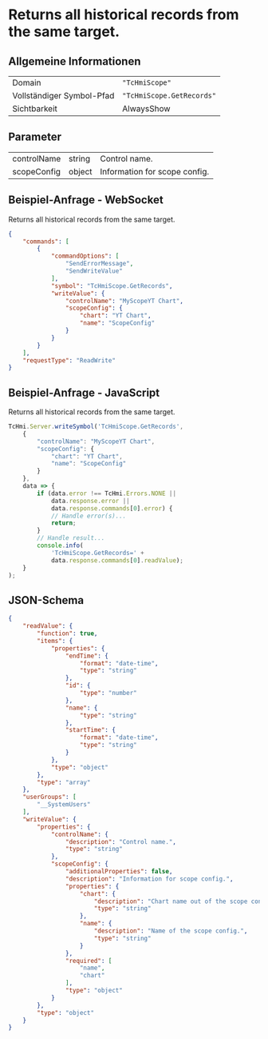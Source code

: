 # Returns all historical records from the same target.

## Allgemeine Informationen

|  |  |
| - | - |
| Domain | `"TcHmiScope"` |
| Vollständiger Symbol-Pfad | `"TcHmiScope.GetRecords"` |
| Sichtbarkeit | AlwaysShow |

## Parameter

|  |  |  |
| - | - | - |
| controlName | string | Control name. |
| scopeConfig | object | Information for scope config. |

## Beispiel-Anfrage - WebSocket

Returns all historical records from the same target.
```json
{
    "commands": [
        {
            "commandOptions": [
                "SendErrorMessage",
                "SendWriteValue"
            ],
            "symbol": "TcHmiScope.GetRecords",
            "writeValue": {
                "controlName": "MyScopeYT Chart",
                "scopeConfig": {
                    "chart": "YT Chart",
                    "name": "ScopeConfig"
                }
            }
        }
    ],
    "requestType": "ReadWrite"
}
```

## Beispiel-Anfrage - JavaScript

Returns all historical records from the same target.
```javascript
TcHmi.Server.writeSymbol('TcHmiScope.GetRecords',
    {
        "controlName": "MyScopeYT Chart",
        "scopeConfig": {
            "chart": "YT Chart",
            "name": "ScopeConfig"
        }
    },
    data => {
        if (data.error !== TcHmi.Errors.NONE ||
            data.response.error ||
            data.response.commands[0].error) {
            // Handle error(s)...
            return;
        }
        // Handle result...
        console.info(
            'TcHmiScope.GetRecords=' +
            data.response.commands[0].readValue);
    }
);
```

## JSON-Schema

```json
{
    "readValue": {
        "function": true,
        "items": {
            "properties": {
                "endTime": {
                    "format": "date-time",
                    "type": "string"
                },
                "id": {
                    "type": "number"
                },
                "name": {
                    "type": "string"
                },
                "startTime": {
                    "format": "date-time",
                    "type": "string"
                }
            },
            "type": "object"
        },
        "type": "array"
    },
    "userGroups": [
        "__SystemUsers"
    ],
    "writeValue": {
        "properties": {
            "controlName": {
                "description": "Control name.",
                "type": "string"
            },
            "scopeConfig": {
                "additionalProperties": false,
                "description": "Information for scope config.",
                "properties": {
                    "chart": {
                        "description": "Chart name out of the scope config.",
                        "type": "string"
                    },
                    "name": {
                        "description": "Name of the scope config.",
                        "type": "string"
                    }
                },
                "required": [
                    "name",
                    "chart"
                ],
                "type": "object"
            }
        },
        "type": "object"
    }
}
```
